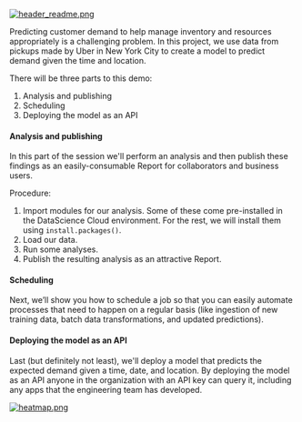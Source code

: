 [![header_readme.png](http://i.imgur.com/IZ3iiSR.png)](http://i.imgur.com/IZ3iiSR.png)

Predicting customer demand to help manage inventory and resources appropriately is a challenging problem. In this project, we use data from pickups made by Uber in New York City to create a model to predict demand given the time and location.

There will be three parts to this demo:
1. Analysis and publishing
2. Scheduling
3. Deploying the model as an API

#### Analysis and publishing
In this part of the session we'll perform an analysis and then publish these findings as an easily-consumable Report for collaborators and business users.

Procedure:
1. Import modules for our analysis. Some of these come pre-installed in the DataScience Cloud environment. For the rest, we will install them using `install.packages()`. 
2. Load our data.
3. Run some analyses.
4. Publish the resulting analysis as an attractive Report.

#### Scheduling
Next, we’ll show you how to schedule a job so that you can easily automate processes that need to happen on a regular basis (like ingestion of new training data, batch data transformations, and updated predictions).

#### Deploying the model as an API
Last (but definitely not least), we'll deploy a model that predicts the expected demand given a time, date, and location. By deploying the model as an API anyone in the organization with an API key can query it, including any apps that the engineering team has developed.

[![heatmap.png](http://i.imgur.com/tyxhnco.png)](http://i.imgur.com/tyxhnco.png)